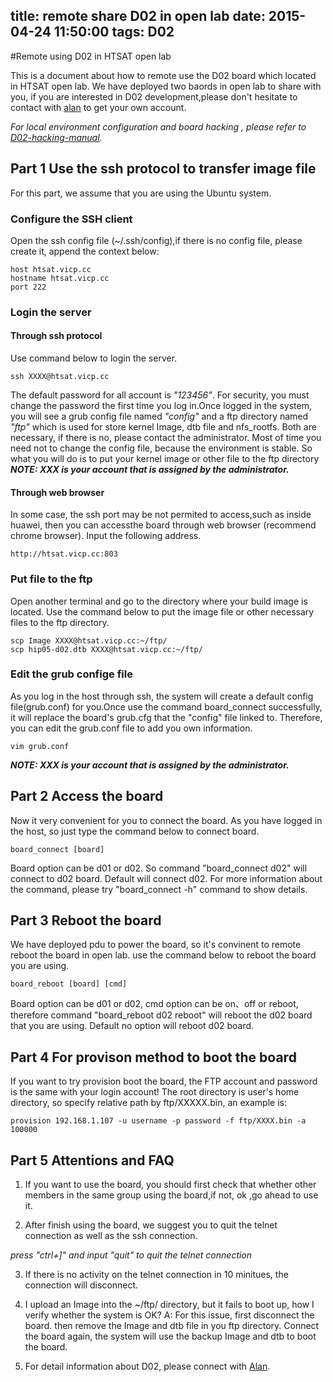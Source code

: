 title: remote share D02 in open lab
date: 2015-04-24 11:50:00
tags: D02
---
#Remote using D02 in HTSAT open lab

This is a document about how to remote use the D02 board which located in HTSAT open lab. We have deployed two baords in open lab to share with you, if you are interested in D02 development,please don't hesitate to contact with [alan](mailto:huangdaode@hisilicon.com "huangdaode@hisilicon.com") to get your own account.

*For local environment configuration and board hacking , please refer to [D02-hacking-manual](http://hisilicon.github.io/2015/02/10/D02-hacking-manual/ "d02-hacking").*

## Part 1 Use the ssh protocol to transfer image file
For this part, we assume that you are using the Ubuntu system.
### Configure the SSH client
Open the ssh config file (~/.ssh/config),if there is no config file, please create it, append the context below:

	host htsat.vicp.cc
 	hostname htsat.vicp.cc
	port 222

### Login the server 
#### Through ssh protocol
Use command below to login the server.

    ssh XXXX@htsat.vicp.cc
    
The default password for all account is *"123456"*. For security, you must change the password the first time you log in.Once logged in the system, you will see a grub config file named *"config"* and a ftp directory named *"ftp"* which is used for store kernel Image, dtb file and nfs_rootfs. Both are necessary, if there is no, please contact the administrator. Most of time you need not to change the config file, because the environment is stable. So what you will do is to put your kernel image or other file to the ftp directory  
***NOTE: XXX is your account that is assigned by the administrator.***

#### Through web browser
In some case, the ssh port may be not permited to access,such as inside huawei, then you can accessthe board through web browser (recommend chrome browser). Input the following address.

	http://htsat.vicp.cc:803

### Put file to the ftp 
Open another terminal and go to the directory where your build image is located. Use the command below to put the image file or other necessary files to the ftp directory.

    scp Image XXXX@htsat.vicp.cc:~/ftp/
    scp hip05-d02.dtb XXXX@htsat.vicp.cc:~/ftp/

### Edit the grub confige file 
As you log in the host through ssh, the system will create a default config file(grub.conf) for you.Once use the command board_connect successfully, it will replace the board's grub.cfg that the "config" file  linked to. Therefore, you can edit the grub.conf file to add you own information.
    
    vim grub.conf
    
***NOTE: XXX is your account that is assigned by the administrator.***
## Part 2 Access the board
Now it very convenient for you to connect the board. As you have logged in the host, so just type the command below to connect board.

    board_connect [board]

Board option can be d01 or d02. So command "board_connect d02" will connect to d02 board. Default will connect d02. For more information about the command, please try "board_connect -h" command to show details.
## Part 3 Reboot the board 
We have deployed pdu to power the board, so it's convinent to remote reboot the board in open lab. use the command below to reboot the board you are using.

	board_reboot [board] [cmd]
	    
Board option can be d01 or d02, cmd option can be on、off or reboot, therefore command "board_reboot d02 reboot" will reboot the d02 board that you are using. Default no option will reboot d02 board. 
## Part 4 For provison method to boot the board
If you want to try provision boot the board, the FTP account and password is the same with your login account! The root directory is user's home directory, so specify relative path by ftp/XXXXX.bin, an example is:

    provision 192.168.1.107 -u username -p password -f ftp/XXXX.bin -a 100000

    
## Part 5 Attentions and FAQ
1) If you want to use the board, you should first check that whether other members in the same group using the board,if not, ok ,go ahead to use it.

2) After finish using the board, we suggest you to quit the telnet connection as well as the ssh connection.

*press "ctrl+]" and input "quit" to quit the telnet connection*

3) If there is no activity on the telnet connection in 10 minitues, the connection will disconnect.

4)  I upload an Image into the ~/ftp/ directory, but it fails to boot up, how I verify whether the system is OK?
A: For this issue, first disconnect the board. then remove the Image and dtb file in you ftp directory. Connect the board again, the system will use the backup Image and dtb to boot the board.
5) For detail information about D02, please connect with [Alan](mailto:huangdaode@hisilicon.com "huangdaode@hisilicon.com").
